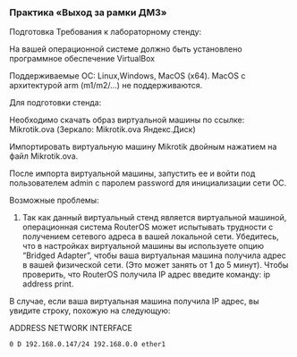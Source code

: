 ### Практика «Выход за рамки ДМЗ»

Подготовка
Требования к лабораторному стенду:

На вашей операционной системе должно быть установлено программное обеспечение VirtualBox

Поддерживаемые ОС: Linux,Windows, MacOS (x64). MacOS с архитектурой arm (m1/m2/…) не поддерживаются.

Для подготовки стенда:

Необходимо скачать образ виртуальной машины по ссылке: Mikrotik.ova (Зеркало: Mikrotik.ova Яндекс.Диск)

Импортировать виртуальную машину Mikrotik двойным нажатием на файл Mikrotik.ova.

После импорта виртуальной машины, запустить ее и войти под пользователем admin с паролем password для инициализации сети
ОС.

Возможные проблемы:

1. Так как данный виртуальный стенд является виртуальной машиной, операционная система RouterOS может испытывать
   трудности с получением сетевого адреса в вашей локальной сети. Убедитесь, что в настройках виртуальной машины вы
   используете опцию “Bridged Adapter”, чтобы ваша виртуальная машина получила адрес в вашей физической сети.
   (Это может занять от 1 до 5 минут).
   Чтобы проверить, что RouterOS получила IP адрес введите команду: ip address print.

В случае, если ваша виртуальная машина получила IP адрес, вы увидите строку, похожую на следующую:

ADDRESS NETWORK INTERFACE

    0 D 192.168.0.147/24 192.168.0.0 ether1